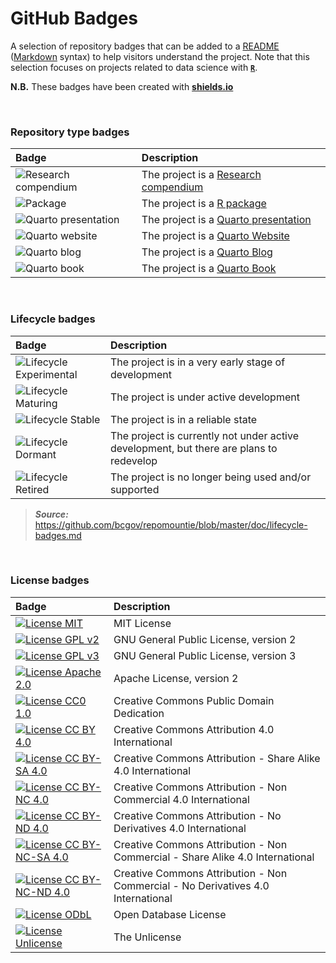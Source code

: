 # GitHub Badges

A selection of repository badges that can be added to a [README](https://docs.github.com/en/repositories/managing-your-repositorys-settings-and-features/customizing-your-repository/about-readmes) ([Markdown](https://docs.github.com/en/get-started/writing-on-github/getting-started-with-writing-and-formatting-on-github/basic-writing-and-formatting-syntax) syntax) to help visitors understand the project.
Note that this selection focuses on projects related to data science with [**`R`**](https://cran.r-project.org/).

**N.B.** These badges have been created with [**shields.io**](https://shields.io/badges)

<br/>

### Repository type badges

| Badge | Description |
|:------|:------------|
| ![Research compendium](https://img.shields.io/static/v1?message=Compendium&logo=r&labelColor=5c5c5c&color=yellowgreen&logoColor=white&label=%20) | The project is a [Research compendium](https://cran.r-project.org/web/packages/rcompendium/vignettes/working_with_a_compendium.html) |
| ![Package](https://img.shields.io/static/v1?message=Package&logo=r&labelColor=5c5c5c&color=yellowgreen&logoColor=white&label=%20) | The project is a [R package](https://r-pkgs.org/) |
| ![Quarto presentation](https://img.shields.io/static/v1?message=Presentation&logo=quarto&labelColor=5c5c5c&color=yellowgreen&logoColor=white&label=%20) | The project is a [Quarto presentation](https://quarto.org/docs/presentations/) |
| ![Quarto website](https://img.shields.io/static/v1?message=Website&logo=quarto&labelColor=5c5c5c&color=yellowgreen&logoColor=white&label=%20) | The project is a [Quarto Website](https://quarto.org/docs/websites/) |
| ![Quarto blog](https://img.shields.io/static/v1?message=Blog&logo=quarto&labelColor=5c5c5c&color=yellowgreen&logoColor=white&label=%20) | The project is a [Quarto Blog](https://quarto.org/docs/websites/website-blog.html) |
| ![Quarto book](https://img.shields.io/static/v1?message=Book&logo=quarto&labelColor=5c5c5c&color=yellowgreen&logoColor=white&label=%20) | The project is a [Quarto Book](https://quarto.org/docs/books/) |


<br/>

### Lifecycle badges

| Badge | Description |
|:------|:------------|
| ![Lifecycle Experimental](https://img.shields.io/badge/Lifecycle-Experimental-339999) | The project is in a very early stage of development |
| ![Lifecycle Maturing](https://img.shields.io/badge/Lifecycle-Maturing-007EC6) | The project is under active development |
| ![Lifecycle Stable](https://img.shields.io/badge/Lifecycle-Stable-97ca00) | The project is in a reliable state |
| ![Lifecycle Dormant](https://img.shields.io/badge/Lifecycle-Dormant-ff7f2a) | The project is currently not under active development, but there are plans to redevelop |
| ![Lifecycle Retired](https://img.shields.io/badge/Lifecycle-Retired-d45500) | The project is no longer being used and/or supported |


> **_Source:_** <https://github.com/bcgov/repomountie/blob/master/doc/lifecycle-badges.md>


<br/>

### License badges

| Badge | Description |
|:------|:------------|
| [![License MIT](https://img.shields.io/badge/License-MIT-yellow.svg)](https://opensource.org/licenses/MIT) | MIT License |
| [![License GPL v2](https://img.shields.io/badge/License-GPL_v2-blue.svg)](https://www.gnu.org/licenses/old-licenses/gpl-2.0.en.html) | GNU General Public License, version 2 |
| [![License GPL v3](https://img.shields.io/badge/License-GPL_v3-blue.svg)](https://www.gnu.org/licenses/gpl-3.0) | GNU General Public License, version 3 |
| [![License Apache 2.0](https://img.shields.io/badge/License-Apache_2.0-blue.svg)](https://opensource.org/licenses/Apache-2.0) | Apache License, version 2 |
| [![License CC0 1.0](https://img.shields.io/badge/License-CC0_1.0-green.svg)](https://creativecommons.org/publicdomain/zero/1.0/) | Creative Commons Public Domain Dedication |
| [![License CC BY 4.0](https://img.shields.io/badge/License-CC%20BY%204.0-green.svg)](https://creativecommons.org/licenses/by/4.0/) | Creative Commons Attribution 4.0 International |
| [![License CC BY-SA 4.0](https://img.shields.io/badge/License-CC_BY--SA_4.0-green.svg)](https://creativecommons.org/licenses/by-sa/4.0/) | Creative Commons Attribution - Share Alike 4.0 International |
| [![License CC BY-NC 4.0](https://img.shields.io/badge/License-CC_BY--NC_4.0-green.svg)](https://creativecommons.org/licenses/by-nc/4.0/) | Creative Commons Attribution - Non Commercial 4.0 International  |
| [![License CC BY-ND 4.0](https://img.shields.io/badge/License-CC_BY--ND_4.0-green.svg)](https://creativecommons.org/licenses/by-nd/4.0/) | Creative Commons Attribution - No Derivatives 4.0 International |
| [![License CC BY-NC-SA 4.0](https://img.shields.io/badge/License-CC_BY--NC--SA_4.0-green.svg)](https://creativecommons.org/licenses/by-nc-sa/4.0/)| Creative Commons Attribution - Non Commercial - Share Alike 4.0 International |
| [![License CC BY-NC-ND 4.0](https://img.shields.io/badge/License-CC_BY--NC--ND_4.0-green.svg)](https://creativecommons.org/licenses/by-nc-nd/4.0/) | Creative Commons Attribution - Non Commercial - No Derivatives 4.0 International |
| [![License ODbL](https://img.shields.io/badge/License-ODbL-brightgreen.svg)](https://opendatacommons.org/licenses/odbl/) | Open Database License |
| [![License Unlicense](https://img.shields.io/badge/License-Unlicense-blue.svg)](http://unlicense.org/) | The Unlicense |

